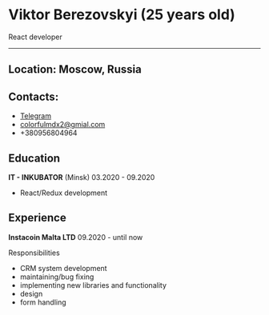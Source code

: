 # Viktor Berezovskyi (25 years old)
React developer
___
## Location: Moscow, Russia
## Contacts: 
- [Telegram](https://t.me/berezovskiyviktor)
- colorfulmdx2@gmial.com
- +380956804964

## Education
__IT - INKUBATOR__ (Minsk) 03.2020 - 09.2020
- React/Redux development

## Experience
__Instacoin Malta LTD__ 09.2020 - until now

Responsibilities
- CRM system development
- maintaining/bug fixing
- implementing new libraries and functionality
- design
- form handling






